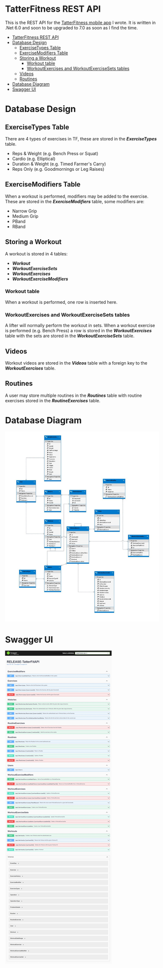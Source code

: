 # TatterFitness REST API
This is the REST API for the [TatterFitness mobile app](https://github.com/ChristopherPope/tatter-fitness-mobile) I wrote. It is written in .Net 6.0 and soon to be upgraded to 7.0 as soon as I find the time.

- [TatterFitness REST API](#tatterfitness-rest-api)
- [Database Design](#database-design)
  - [ExerciseTypes Table](#exercisetypes-table)
  - [ExerciseModifiers Table](#exercisemodifiers-table)
  - [Storing a Workout](#storing-a-workout)
    - [Workout table](#workout-table)
    - [WorkoutExercises and WorkoutExerciseSets tables](#workoutexercises-and-workoutexercisesets-tables)
  - [Videos](#videos)
  - [Routines](#routines)
- [Database Diagram](#database-diagram)
- [Swagger UI](#swagger-ui)




# Database Design

## ExerciseTypes Table
There are 4 types of exercises in TF, these are stored in the ***ExerciseTypes*** table.
- Reps & Weight (e.g. Bench Press or Squat)
- Cardio (e.g. Elliptical)
- Duration & Weight (e.g. Timed Farmer's Carry)
- Reps Only (e.g. Goodmornings or Leg Raises)

## ExerciseModifiers Table
When a workout is performed, modifiers may be added to the exercise. These are stored in the ***ExerciseModifiers*** table, some modifiers are:
- Narrow Grip
- Medium Grip
- PBand
- RBand

## Storing a Workout
A workout is stored in 4 tables:
- ***Workout***
- ***WorkoutExerciseSets***
- ***WorkoutExercises***
- ***WorkoutExerciseModifiers***

### Workout table
When a workout is performed, one row is inserted here.

### WorkoutExercises and WorkoutExerciseSets tables
A lifter will normally perform the workout in sets. When a workout exercise is performed (e.g. Bench Press) a row is stored in the ***WorkoutExercises*** table with the sets are stored in the ***WorkoutExerciseSets*** table.

## Videos
Workout videos are stored in the ***Videos*** table with a foreign key to the ***WorkoutExercises*** table.

## Routines
A user may store multiple routines in the ***Routines*** table with routine exercises stored in the ***RoutineExercises*** table.







# Database Diagram
<img src="/DbDiagram.jpg"></img>

# Swagger UI
<img src="/SwaggerUI.jpeg"></img>

